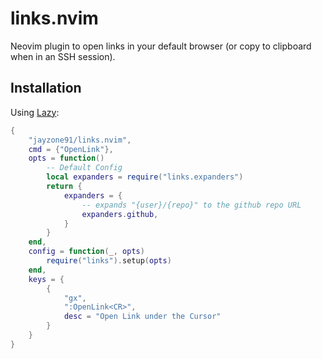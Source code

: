 # links.nvim

Neovim plugin to open links in your default browser (or copy to clipboard when in an SSH session).

## Installation
Using [Lazy](https://github.com/folke/lazy.nvim):

```lua
{
    "jayzone91/links.nvim",
    cmd = {"OpenLink"},
    opts = function()
        -- Default Config
        local expanders = require("links.expanders")
        return {
            expanders = {
                -- expands "{user}/{repo}" to the github repo URL
                expanders.github,
            }
        }
    end,
    config = function(_, opts)
        require("links").setup(opts)
    end,
    keys = {
        {
            "gx",
            ":OpenLink<CR>",
            desc = "Open Link under the Cursor"
        }
    }
}
```
